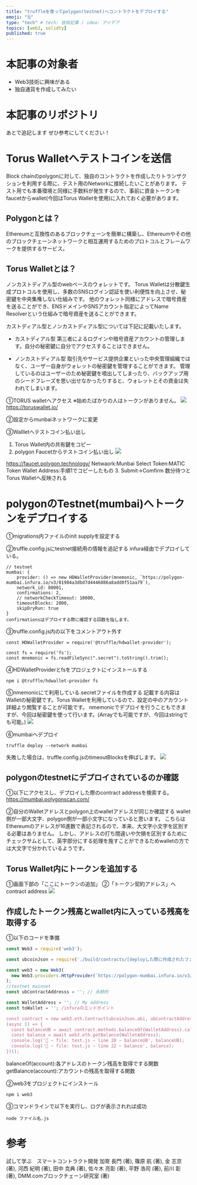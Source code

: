 ```yaml
---
title: "truffleを使ってpolygon(testnet)へコントラクトをデプロイする"
emoji: "🗒"
type: "tech" # tech: 技術記事 / idea: アイデア
topics: [web3, solidty]
published: true
---
```


# 本記事の対象者
* Web3技術に興味がある
* 独自通貨を作成してみたい

# 本記事のリポジトリ
あとで追記します
ぜひ参考にしてください！

# Torus Walletへテストコインを送信
Block chainのpolygonに対して、独自のコントラクトを作成したりトランザクションを利用する際に、テスト用のNetworkに接続したいことがあります。
テスト用でも本番環境と同様に手数料が発生するので、事前に資金トークンをfaucetからwallet(今回はTorus Walletを使用)に入れておく必要があります。

## Polygonとは？
Ethereumと互換性のあるブロックチェーンを簡単に構築し、Ethereumやその他のブロックチェーンネットワークと相互運用するためのプロトコルとフレームワークを提供するサービス。

## Torus Walletとは？
ノンカストディアル型のwebベースのウォレットです。
Torus Walletは分散鍵生成プロトコルを使用し、多数のSNSログイン認証を使い利便性を向上させ、秘密鍵を中央集権しない仕組みです。
他のウォレット同様にアドレスで暗号資産を送ることができ、ENSドメインやSNSアカウント指定によってName Resolverという仕組みで暗号資産を送ることができます。

カストディアル型とノンカストディアル型については下記に記載いたします。
- カストディアル型
第三者によるログインや暗号資産アカウントの管理します。自分の秘密鍵に自分でアクセスすることはできません。

- ノンカストディアル型
取引先やサービス提供企業といった中央管理組織ではなく、ユーザー自身がウォレットの秘密鍵を管理することができます。
管理しているのはユーザーのため秘密鍵を噴出してしまったり、バックアップ用のシードフレーズを思い出せなかったりすると、ウォレットとその資金は失われてしまいます。

①TORUS walletへアクセス
※始めたばかりの人はトークンがありません。
![](https://i.gyazo.com/5ba109204dd59d8940c527b30b9c233a.png)
https://toruswallet.io/

②設定からmunbaiネットワークに変更

③Wallletへテストコイン払い出し
1. Torus Wallet内の共有鍵をコピー
2. polygon Faucetからテストコイン払い出し
![](https://i.gyazo.com/b357e43c21d944ad72192dc9befd9f89.png)

https://faucet.polygon.technology/
Netwaork:Munbai
Select Token:MATIC Token
Wallet Address:手順1でコピーしたもの
3. Submit→Comfirm
数分待つとTorus Walletへ反映される

# polygonのTestnet(mumbai)へトークンをデプロイする
①migrations内ファイルのinit supplyを設定する

②truffle.config.jsにtestnet接続用の情報を追記する
infura経由でデプロイしている。
```
// testnet
mumbai: {
    provider: () => new HDWalletProvider(mnemonic, `https://polygon-mumbai.infura.io/v3/81984a3dbd7d4446886a8add0f51aa79`),
    network_id: 80001,
    confirmations: 2,
    // networkCheckTimeout: 10000,
    timeoutBlocks: 2000,
    skipDryRun: true
}
confirmationsはデプロイする際に確認する回数を指します。
```

③truffle.config.js内の以下をコメントアウト外す
```
const HDWalletProvider = require('@truffle/hdwallet-provider');

const fs = require('fs');
const mnemonic = fs.readFileSync(".secret").toString().trim();
```

④HDWalletProviderとfsをプロジェクトにインストールする
```
npm i @truffle/hdwallet-provider fs
```

⑤nmemonicにて利用している.secretファイルを作成する
記載する内容はWalletの秘密鍵です。Torus Walletを利用しているので、設定の中のアカウント詳細より閲覧することが可能です。
nmemonicでデプロイを行うこともできますが、今回は秘密鍵を使って行います。(Arrayでも可能ですが、今回はstringでも可能。)
![](https://i.gyazo.com/7ee981c05b94f4134dc94d8d17065a83.png)

⑥mumbaiへデプロイ
```
truffle deploy --network mumbai
```
失敗した場合は、truffle.config.jsのtimeoutBlocksを伸ばします。
![](https://i.gyazo.com/e840c31b7c5d2228654e83ff6cb36d73.png)

## polygonのtestnetにデプロイされているのか確認
①以下にアクセスし、デプロイした際のcontract addressを検索する。
https://mumbai.polygonscan.com/

②自分のWalletアドレスとpolygon上のwalletアドレスが同じか確認する
wallet側が一部大文字、polygon側が一部小文字になっていると思います。
こちらはEthereumのアドレスが16進数で表記されるので、本来、大文字小文字を区別する必要はありません。
しかし、アドレスの打ち間違いや欠損を区別するためにチェックサムとして、英字部分にする処理を施すことができるためwalletの方では大文字で分かれているようです。

## Torus Wallet内にトークンを追加する
①画面下部の「ここにトークンの追加」
②「トークン契約アドレス」へcontract address
![](https://i.gyazo.com/e840c31b7c5d2228654e83ff6cb36d73.png)

## 作成したトークン残高とwallet内に入っている残高を取得する
①以下のコードを準備
``` test.js
const Web3 = require('web3');

const ubcoinJson = require('./build/contracts/[deployした際に作成されたファイル]');

const web3 = new Web3(
  new Web3.providers.HttpProvider(`https://polygon-mumbai.infura.io/v3/[infuraendpoint]`),
);
//testnet mainnet
const ubContractAddresss = ''; // 永続的

const WalletAddress = ''; // My address
const toWallet = ''; /infuraのエンドポイント

const contract = new web3.eth.Contract(ubcoinJson.abi, ubContractAddresss);
(async () => {
  const balanceUB = await contract.methods.balanceOf(WalletAddress).call();
  const balance = await web3.eth.getBalance(WalletAddress);
  console.log('🚀 ~ file: test.js ~ line 20 ~ balanceUB', balanceUB);
  console.log('🚀 ~ file: test.js ~ line 22 ~ balance', balance);
})();
```

balanceOf(account):各アドレスのトークン残高を取得でする関数
getBalance(account):アカウントの残高を取得する関数

②web3をプロジェクトにインストール
```
npm i web3
```
③コマンドラインで以下を実行し、ログが表示されれば成功
```
node ファイル名.js
```

# 参考
試して学ぶ　スマートコントラクト開発
加嵜 長門  (著), 篠原 航  (著), 金 志京  (著), 河西 紀明  (著), 田中 克典  (著), 佐々木 亮彰 (著), 平野 浩司 (著), 前川 彰 (著), DMM.comブロックチェーン研究室 (著)